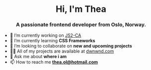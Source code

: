 <h1 align="center">Hi, I'm Thea</h1>
<h3 align="center">A passionate frontend developer from Oslo, Norway.</h3>

- 🔭 I’m currently working on [JS2-CA]((main))
- 🌱 I’m currently learning **CSS Frameworks**
- 👯 I’m looking to collaborate on **new and upcoming projects**
- 👨‍💻 All of my projects are available at [dwnwnd.com](dwnwnd.com)
- 💬 Ask me about **where i am**
- 📫 How to reach me **thea.ol@hotmail.com**

